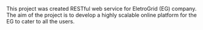 This project was created RESTful web service for EletroGrid (EG) company. The aim of the project is to develop a highly scalable online platform for the EG to cater to all the users.
